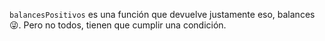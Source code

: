 `balancesPositivos` es una función que devuelve justamente eso, balances :stuck_out_tongue_winking_eye:. Pero no todos, tienen que cumplir una condición.